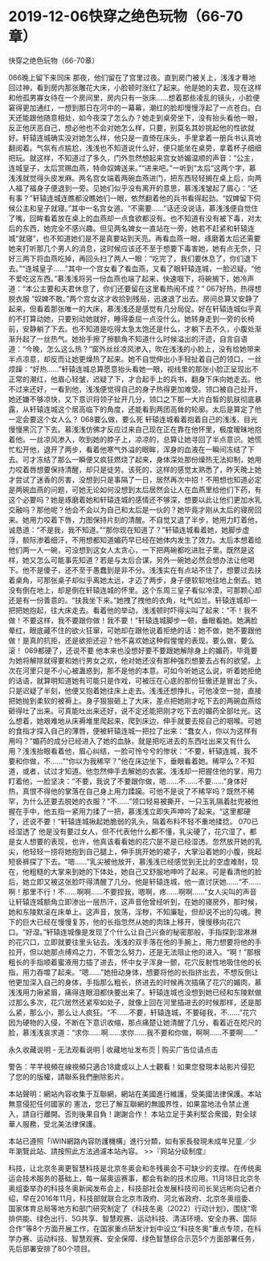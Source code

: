 # 2019-12-06快穿之绝色玩物（66-70章）



快穿之绝色玩物（66-70章）



066晚上留下来同床   那夜，他们留在了宫里过夜。直到房门被关上，浅浅才蓦地回过神，看到房内那张雕花大床，小脸顿时涨红了起来。他是她的夫君，现在这样和他孤男寡女待在一个房间里，房内只有一张床……想着那些凌乱的镜头，小脸便窘得更加通红，一想到那日在河中的一幕幕，潮红的脸却慢慢浮起了一点苍白。白天还能跟他随意相处，如今夜深了怎么办？她走到桌旁坐下，没有抬头看他一眼，反正他厌恶自己，想必他也不会对她怎么样，只要，别莫名其妙挑起他的性欲就好。轩辕连城确实没对她怎么样，他只是一直倚在床头，手里拿着一册兵书认真地翻阅着。气氛有点尴尬，浅浅也不知道说什么好，便只能坐在桌旁，拿着杯子细细把玩。就这样，不知道过了多久，门外忽然想起来宫女娇媚温顺的声音：“公主，连城皇子，太后赏赐血燕，特命奴婢送来。”“进来吧。”一听到“太后”这两个字，慕浅浅就觉得头皮发麻。两名宫女端着两碗血燕进门，把东西轻轻搁在桌上后，向两人福了福身子便退到一旁。见她们似乎没有离开的意思，慕浅浅皱起了眉心：“还有事？”轩辕连城连瞧都没瞧她们一眼，依然翻着他的兵书看得起劲。“奴婢留下伺候公主和皇子就寝。”其中一名宫女道。“不需要……”话还没说话，慕浅浅便自觉住了嘴，回眸看着放在桌上的血燕却一点食欲都没有。也不知道有没有被下毒，对太后的东西，她完全不感兴趣。但见两名婢女一直站在一旁，她若不赶紧和轩辕连城“就寝”，也不知道她们是不是真要站到天亮。再看血燕一眼，琢磨着太后还需要她来打听那几个男人的消息，这时候应该还不至于想要下毒害她，她有点无奈，只好三两下将血燕吃掉，再回头扫了两人一眼：“吃完了，我们要休息了，你们退下去。”“连城皇子……”其中一个宫女看了看血燕，又看了眼轩辕连城，一脸迟疑。“他不爱吃这东西。”慕浅浅将另一份血燕也端了起来，快速咽下，将碗搁下，她冷声道：“本公主要和夫君休息了，你们还要留在这里看热闹不成？” 067好热，热得想脱衣服   “奴婢不敢。”两个宫女这才收拾到残局，迅速退了出去。房间总算又安静了起来，但看着那张唯一的大床，慕浅浅还是感觉有几分局促。好在轩辕连城似乎真的不打算动她，只要别动她就好，睡得委屈一点没什么。她转身走到一旁的长椅前，安静躺了下去。也不知道是吃得太急太饱还是什么，才躺下去不久，小腹处渐渐升起了一丝热气。她抬手擦了擦额角不知道什么时候溢出的汗迹，自言自语道：“今晚，怎么这么热？”窗外丝丝凉风渗入，吹在浅浅的小脸上，没有给她带来半点凉意，却反而让她更燥热了起来。她不自觉伸出小手轻扯着自己的领口，一丝烦躁：“好热……”轩辕连城总算愿意抬头看她一眼，视线里的那张小脸正呈现出不正常的潮红，他眉心轻皱，迟疑了下，才合起手上的兵书，翻身下床向她走去。他不过来还好，一看到他，浅浅便觉得自己的身子热得更加难受。领口被自己扯开，她还嫌不够凉快，又下意识将领子扯开几分，领口之下那一大片白皙的肌肤彻底暴露，从轩辕连城这个居高临下的角度，还能看到两团高耸的轮廓。太后是算定了他一定会要这个女人么？ 068要么做，要么死   轩辕连城看着抱着自己的浅浅，目光慢慢黑沉了下去。慕浅浅仿佛才反应过来自己现在正在靠在他怀里，极度暧昧地抱着他。一丝凉风渗入，吹到她的脖子上，凉凉的，总算让她寻回了半点意识。她慌忙松开他，退开了两步，看着他寒气外溢的眼眸，浑身的血液在一瞬间冻结了下去。可才冻结了那么一瞬便又疯狂燃烧了起来，身体深处那份燥热无法抑制，她用力咬着唇想要保持清醒，却只是徒劳。该死的，这样的感觉太熟悉了，昨天晚上她才尝试了迷香的厉害，没想到只是事隔了一日，居然再次中招！不用想也知道必定是两碗血燕的问题，可她无论如何没想到太后居然会让人在血燕里给他们下药，有这个必要吗？她是琢磨着她和轩辕连城的感情还不够深，想要以此让他们更加水乳交融吗？那他呢？他会不会以为自己和太后是一伙的？她毕竟才刚从太后的寝房回来。她用力咬着下唇，力图保持片刻的清醒。不自觉又退了半步，她用力盯着他，诚恳道：“不是我，我不知道。”“那你现在知道了？”轩辕连城看着她，她脚步虚浮，额际渗着细汗，不用想都知道媚药早已经在她体内发生了效力。太后本想着给他们两一人一碗，可没想到这女人太贪心，一下把两碗都吃进肚子里。既然是这样，她又怎么可能事先知道？若是与太后合谋，另外一碗她必然会想办法让他喝下。他不是傻子，还不至于愚蠢到是非不分。浅浅实在有点站不住了，想要过去扶着桌角，可那张桌子却似乎离她太远，才迈了两步，身子便软软地往地上倒去。她没有倒在地上，却是倒在轩辕连城的怀里。这个东周三皇子看似冷漠，可那颗心却还是有一份善意的。“扶我坐下来。”她拽了拽他的衣角，吐气如兰。轩辕连城却一把把她抱起，往大床走去。看着他的举动，浅浅顿时吓得尖叫了起来：“不！我不做！不要这样，我不要跟你做！我不要！”轩辕连城脚步一顿，垂眼看她。她满脸晕红，眼底藏不住的欲火狂窜，可她却在跟他说着拒绝的话：她不做，她不要跟他做！是真的抗拒，还是欲拒还迎？他不喜欢她这种假惺惺的表现，要么做，要么滚！ 069都硬了，还说不要   他本来也没想好要不要跟她解除身上的媚药，毕竟要为她将解除就得要和她行男女之欢，他对她还没有那种强烈想要去占有的欲望。上次在河里只是不小心被蛊惑到，那不是他的本意。可如今听她这么说，听着她拒绝的话语，就算明知道她有可能只是作戏，可被压在心底的那份狂傲还是冒出了头。只是迟疑了半刻，他便又抱着她往床上走去。浅浅还想挣扎，可他凌空一抛，直接把她抛到柔软的被褥上。身子狠狠砸上了大床，差点把她刚才吃下去的两碗血燕给砸得吐了出来。可真能吐出来还好，说不定还能把刚才吃下去的媚药全部吐光。这么想着，她艰难地从床褥堆里爬起来，爬到床边，伸手就要去抠自己的咽喉。可她的食指才探入自己的薄唇，便被轩辕连城一把拉了出来：“蠢女人，你以为这样有用吗？”媚药的成分已经进入了她的血脉，就是把吃进去的东西吐出来又有什么用？浅浅抬眼看着他，眉心纠结，一脸可怜兮兮的惨状：“不要，轩辕连城，我不要和你做，不……”“你以为我稀罕？”他在床边坐下，垂眼看着她。稀罕么？不知道，或者，试过才知道。他忽然伸手去解她的衣裳。浅浅却一把握住他的掌，用力盯着他，一脸坚决：“不要，我说了不要跟你做，嗯……不……不要……”身体好热，真恨不得他的掌落在自己身上用力蹂躏。可他不是说了不稀罕吗？既然不稀罕，为什么还要去脱她的衣服？“不……”领口轻易被撕开，一只玉乳隔着肚兜被他握在手中，他五指一紧用力揉了一把，慕浅浅立即失声呻吟了起来。“这里都硬了，还说不要！”轩辕连城揪起她脆弱的乳头，隔着布料不轻不重地揉捻。 070已经湿透了   他是没有要过女人，但不代表他什么都不懂，乳尖硬了，花穴湿了，都是女人想要的表现，也许，他真该看看她的花穴是不是已经湿透。忽然放开她的乳尖，他轻轻一捞将她抱到自己腿上，伸手挑开她的裙子，大掌沿着她的小腹，挑起短亵裤探了下去。“嗯……”乳尖被他放开，慕浅浅已经感觉到无比的空虚难耐，现在，他粗糙的大掌来到她的下体处，她自己又舒服地呻吟了起来。可是看清他的脸后，她立即又被这张脸吓得清醒了几分。他是轩辕连城，他一直讨厌她……“不……啊！那里不行！不……啊啊……不要捏我，嗯啊，疼……啊啊……”女人尖叫的声音让轩辕连城额角立即渗出一层热汗，这声音他曾经听到，在她的寝房外，那时候，她和东陵默滚在床单上。这声音，放荡，淫秽，不知廉耻，但却说不出的勾魂。胯下的巨大已经在慢慢复苏，他的长指忽然从她的肉珠上移开，慢慢移向花穴口。“好湿。”轩辕连城像是发现了个什么让自己兴奋的秘密那般，手指探到湿淋淋的花穴口，立即就要往里头钻去。浅浅的双手落在他的手腕上，用力想要将他的手拉开，但以她那点缚鸡之力，不管怎么努力，还是无法阻止他的进入。“啊！”那根粗长的手指顺着蜜液用力插了进去，怀中女子浑身一颤，花穴反射性地吸住他的长指，用力吞噬了起来。“嗯……”她扭动身体，想要将他的长指挤出去，不想反倒让他更加深入自己的身体，手指那么粗长，挤进去的时候再次插痛了花穴的媚肉，慕浅浅用力揪紧眉，痛得连眼泪都快要出来了。轩辕连城也没想到她已经和东陵默做过那么多次，花穴居然还紧窄如处子，就像上回在河里插进去的时候那样，还是那么紧，那么小，那么让人疯狂。“不……不要，轩辕连城，不要碰我，不……”花穴因为硬物的入侵，不断在下意识收缩，那点痛楚让她清醒了几分，看着近在咫尺的脸，慕浅浅哀求道：“求你……啊……求你……我不要和你做，啊啊……不要啊……”








永久收藏说明 - 无法观看说明 | 收藏地址发布页 | 购买广告位请点击


警告：芊芊視頻在線視頻只適合18歲或以上人士觀看！如果您發現本站影片侵犯了您的的版權，請聯系我們删除影片。


本站聲明：網站內容收集于互聯網，網站在美國進行維護，受美國法律保護。本站無意侵犯任何國家的
憲法，您已了解互聯網的無國界性，如果當地法令禁止進入，請自行離開。否則後果自負！謝謝合作！
本站立足于美利堅合衆國，對全球華人服務，受北美法律保護。


本站已遵照「iWIN網路內容防護機構」進行分類，如有家長發現未成年兒童／少年瀏覽此站、請按照此方法過濾本站內容。  >>『网站分级制度』




科技，让北京冬奥更智慧科技是北京冬奥会和冬残奥会不可缺少的支撑。在传统奥运会技术服务的基础上，每一届奥运赛事，都会有新的技术应用。11月18日北京冬奥组委举办的科技冬奥新闻发布会上，科技部社会发展科技司司长吴远彬向记者介绍，早在2016年11月，科技部就联合北京市政府、河北省政府、北京冬奥组委、国家体育总局等地方和部门研究制定了《科技冬奥（2022）行动计划》，围绕“零排供能、绿色出行、5G共享、智慧观赛、运动科技、清洁环境、安全办赛、国际合作”等8个方面开展工作，在国家重点研发计划中设立“科技冬奥”重点专项，在科学办赛、运动科技、智慧观赛、安全保障、绿色智慧综合示范5个方面部署任务，先后部署安排了80个项目。


